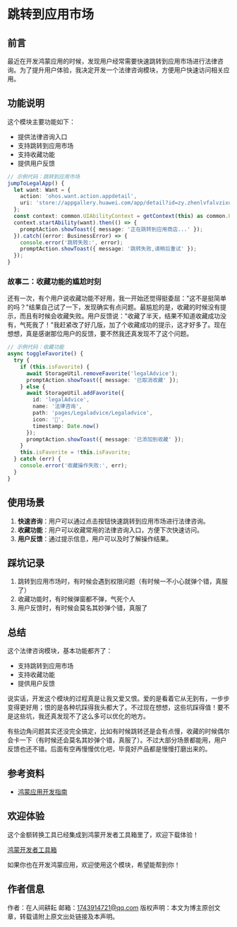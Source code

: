 
# 跳转到应用市场

## 前言

最近在开发鸿蒙应用的时候，发现用户经常需要快速跳转到应用市场进行法律咨询。为了提升用户体验，我决定开发一个法律咨询模块，方便用户快速访问相关应用。

## 功能说明

这个模块主要功能如下：

- 提供法律咨询入口
- 支持跳转到应用市场
- 支持收藏功能
- 提供用户反馈




```typescript
// 示例代码：跳转到应用市场
jumpToLegalApp() {
  let want: Want = {
    action: 'ohos.want.action.appdetail',
    uri: 'store://appgallery.huawei.com/app/detail?id=zy.zhenlvfalvzixun.law',
  };
  const context: common.UIAbilityContext = getContext(this) as common.UIAbilityContext;
  context.startAbility(want).then(() => {
    promptAction.showToast({ message: '正在跳转到应用商店...' });
  }).catch((error: BusinessError) => {
    console.error('跳转失败:', error);
    promptAction.showToast({ message: '跳转失败,请稍后重试' });
  });
}
```

### 故事二：收藏功能的尴尬时刻

还有一次，有个用户说收藏功能不好用，我一开始还觉得挺委屈："这不是挺简单的吗？"结果自己试了一下，发现确实有点问题。最尴尬的是，收藏的时候没有提示，而且有时候会收藏失败。用户反馈说："收藏了半天，结果不知道收藏成功没有，气死我了！"我赶紧改了好几版，加了个收藏成功的提示，这才好多了。现在想想，真是感谢那位用户的反馈，要不然我还真发现不了这个问题。

```typescript
// 示例代码：收藏功能
async toggleFavorite() {
  try {
    if (this.isFavorite) {
      await StorageUtil.removeFavorite('legalAdvice');
      promptAction.showToast({ message: '已取消收藏' });
    } else {
      await StorageUtil.addFavorite({
        id: 'legalAdvice',
        name: '法律咨询',
        path: 'pages/Legaladvice/Legaladvice',
        icon: '🤝',
        timestamp: Date.now()
      });
      promptAction.showToast({ message: '已添加到收藏' });
    }
    this.isFavorite = !this.isFavorite;
  } catch (err) {
    console.error('收藏操作失败:', err);
  }
}
```

## 使用场景

1. **快速咨询**：用户可以通过点击按钮快速跳转到应用市场进行法律咨询。
2. **收藏功能**：用户可以收藏常用的法律咨询入口，方便下次快速访问。
3. **用户反馈**：通过提示信息，用户可以及时了解操作结果。

## 踩坑记录

1. 跳转到应用市场时，有时候会遇到权限问题（有时候一不小心就弹个错，真服了）
2. 收藏功能时，有时候弹窗都不弹，气死个人
3. 用户反馈时，有时候会莫名其妙弹个错，真服了

## 总结

这个法律咨询模块，基本功能都齐了：

- 支持跳转到应用市场
- 支持收藏功能
- 提供用户反馈

说实话，开发这个模块的过程真是让我又爱又恨。爱的是看着它从无到有，一步步变得更好用；恨的是各种坑踩得我头都大了。不过现在想想，这些坑踩得值！要不是这些坑，我还真发现不了这么多可以优化的地方。

有些边角问题其实还没完全搞定，比如有时候跳转还是会有点慢，收藏的时候偶尔会卡一下（有时候还会莫名其妙弹个错，真服了）。不过大部分场景都能用，用户反馈也还不错。后面有空再慢慢优化吧，毕竟好产品都是慢慢打磨出来的。

## 参考资料


- [鸿蒙应用开发指南](https://developer.huawei.com/consumer/cn/doc/harmonyos-guides/application-dev-guide)

## 欢迎体验

这个金额转换工具已经集成到鸿蒙开发者工具箱里了，欢迎下载体验！

[鸿蒙开发者工具箱](https://appgallery.huawei.com/app/detail?id=com.zyl.tool&channelId=SHARE)


如果你也在开发鸿蒙应用，欢迎使用这个模块，希望能帮到你！

## 作者信息

作者：在人间耕耘
邮箱：1743914721@qq.com
版权声明：本文为博主原创文章，转载请附上原文出处链接及本声明。 
```
